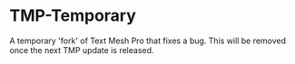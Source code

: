 # TMP-Temporary
A temporary 'fork' of Text Mesh Pro that fixes a bug. This will be removed once the next TMP update is released.
